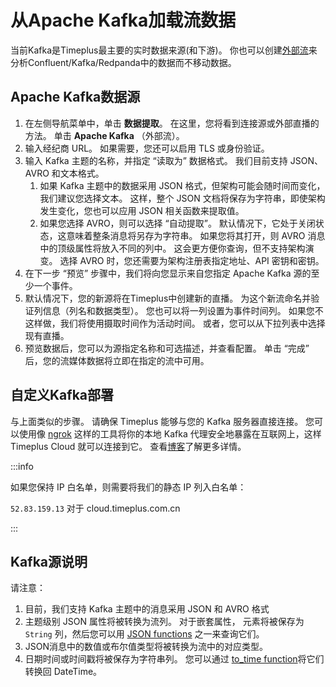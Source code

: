 # 从Apache Kafka加载流数据

当前Kafka是Timeplus最主要的实时数据来源(和下游)。 你也可以创建[外部流](working-with-streams#external_stream)来分析Confluent/Kafka/Redpanda中的数据而不移动数据。

## Apache Kafka数据源

1. 在左侧导航菜单中，单击 **数据提取**。 在这里，您将看到连接源或外部直播的方法。 单击 **Apache Kafka** （外部流）。
2. 输入经纪商 URL。 如果需要，您还可以启用 TLS 或身份验证。
3. 输入 Kafka 主题的名称，并指定 “读取为” 数据格式。 我们目前支持 JSON、AVRO 和文本格式。
   1. 如果 Kafka 主题中的数据采用 JSON 格式，但架构可能会随时间而变化，我们建议您选择文本。 这样，整个 JSON 文档将保存为字符串，即使架构发生变化，您也可以应用 JSON 相关函数来提取值。
   2. 如果您选择 AVRO，则可以选择 “自动提取”。 默认情况下，它处于关闭状态，这意味着整条消息将另存为字符串。 如果您将其打开，则 AVRO 消息中的顶级属性将放入不同的列中。 这会更方便你查询，但不支持架构演变。 选择 AVRO 时，您还需要为架构注册表指定地址、API 密钥和密钥。
4. 在下一步 “预览” 步骤中，我们将向您显示来自您指定 Apache Kafka 源的至少一个事件。
5. 默认情况下，您的新源将在Timeplus中创建新的直播。 为这个新流命名并验证列信息（列名和数据类型）。 您也可以将一列设置为事件时间列。 如果您不这样做，我们将使用摄取时间作为活动时间。 或者，您可以从下拉列表中选择现有直播。
6. 预览数据后，您可以为源指定名称和可选描述，并查看配置。 单击 “完成” 后，您的流媒体数据将立即在指定的流中可用。

## 自定义Kafka部署

与上面类似的步骤。 请确保 Timeplus 能够与您的 Kafka 服务器直接连接。 您可以使用像 [ngrok](https://ngrok.com) 这样的工具将你的本地 Kafka 代理安全地暴露在互联网上，这样 Timeplus Cloud 就可以连接到它。 查看[博客](https://www.timeplus.com/post/timeplus-cloud-with-ngrok)了解更多详情。

:::info

如果您保持 IP 白名单，则需要将我们的静态 IP 列入白名单：

`52.83.159.13` 对于 cloud.timeplus.com.cn

:::

## Kafka源说明

请注意：

1. 目前，我们支持 Kafka 主题中的消息采用 JSON 和 AVRO 格式
2. 主题级别 JSON 属性将被转换为流列。 对于嵌套属性， 元素将被保存为 `String` 列，然后您可以用 [JSON functions](functions_for_json) 之一来查询它们。
3. JSON消息中的数值或布尔值类型将被转换为流中的对应类型。
4. 日期时间或时间戳将被保存为字符串列。 您可以通过 [to_time function](functions_for_type#to_time)将它们转换回 DateTime。
